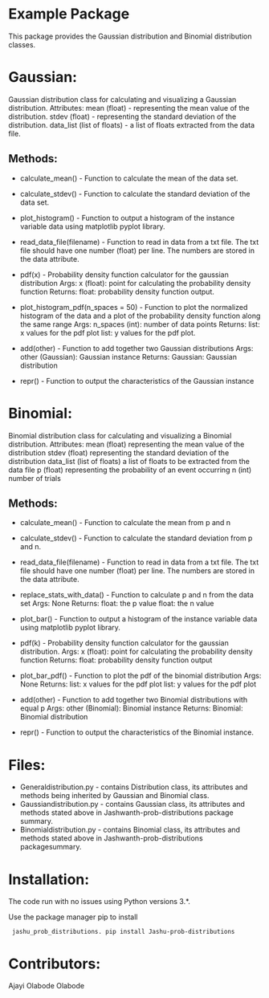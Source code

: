# Example Package

This package provides the Gaussian distribution and Binomial distribution classes.

Gaussian:
=========

Gaussian distribution class for calculating and visualizing a Gaussian distribution. Attributes: mean (float) - representing the mean value of the distribution. stdev (float) - representing the standard deviation of the distribution. data_list (list of floats) - a list of floats extracted from the data file.

## Methods: 

   *  calculate_mean() - Function to calculate the mean of the data set.

   * calculate_stdev() - Function to calculate the standard deviation of the data set.

   *  plot_histogram() - Function to output a histogram of the instance variable data using matplotlib pyplot library.

   *  read_data_file(filename) - Function to read in data from a txt file. The txt file should have one number (float) per line. The numbers       are stored in the data attribute.

   *  pdf(x) - Probability density function calculator for the gaussian distribution Args: x (float): point for calculating the probability         density function Returns: float: probability density function output.

   *  plot_histogram_pdf(n_spaces = 50) - Function to plot the normalized histogram of the data and a plot of the probability density               function along the same range Args: n_spaces (int): number of data points Returns: list: x values for the pdf plot list: y values for         the pdf plot.
   
   *  add(other) - Function to add together two Gaussian distributions Args: other (Gaussian): Gaussian instance Returns: Gaussian: Gaussian       distribution

   *  repr() - Function to output the characteristics of the Gaussian instance
   

Binomial:
========
 
Binomial distribution class for calculating and visualizing a Binomial distribution. Attributes: mean (float) representing the mean value of the distribution stdev (float) representing the standard deviation of the distribution data_list (list of floats) a list of floats to be extracted from the data file p (float) representing the probability of an event occurring n (int) number of trials 


## Methods:

   *  calculate_mean() - Function to calculate the mean from p and n

   *  calculate_stdev() - Function to calculate the standard deviation from p and n.

   *  read_data_file(filename) - Function to read in data from a txt file. The txt file should have one number (float) per line. The numbers       are stored in the data attribute.

   *  replace_stats_with_data() - Function to calculate p and n from the data set Args: None Returns: float: the p value float: the n value

   *  plot_bar() - Function to output a histogram of the instance variable data using matplotlib pyplot library.

   *  pdf(k) - Probability density function calculator for the gaussian distribution. Args: x (float): point for calculating the probability       density function Returns: float: probability density function output

   *  plot_bar_pdf() - Function to plot the pdf of the binomial distribution Args: None Returns: list: x values for the pdf plot list: y           values for the pdf plot

   *  add(other) - Function to add together two Binomial distributions with equal p Args: other (Binomial): Binomial instance Returns:             Binomial: Binomial distribution

   *  repr() - Function to output the characteristics of the Binomial instance.
   
   
Files:
======

* Generaldistribution.py - contains Distribution class, its attributes and methods being inherited by Gaussian and Binomial class.
* Gaussiandistribution.py - contains Gaussian class, its attributes and methods stated above in Jashwanth-prob-distributions package summary.
* Binomialdistribution.py - contains Binomial class, its attributes and methods stated above in Jashwanth-prob-distributions packagesummary.


Installation:
=============

The code run with no issues using Python versions 3.*. 

Use the package manager pip to install

` jashu_prob_distributions. pip install Jashu-prob-distributions`


Contributors:
=============

Ajayi Olabode Olabode




